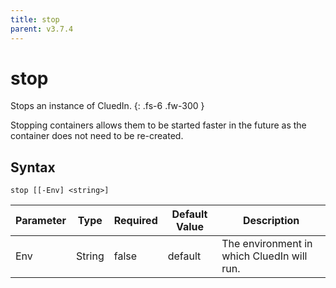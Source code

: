 ```yaml
---
title: stop
parent: v3.7.4
---
```


# stop

Stops an instance of CluedIn.
{: .fs-6 .fw-300 }

Stopping containers allows them to be started faster in
the future as the container does not need to be re-created.

## Syntax

```
stop [[-Env] <string>] 
```

| Parameter | Type | Required | Default Value | Description |
| --------- | ---- | -------- | ------------- | ----------- |
| Env | String | false | default | The environment in which CluedIn will run. 


